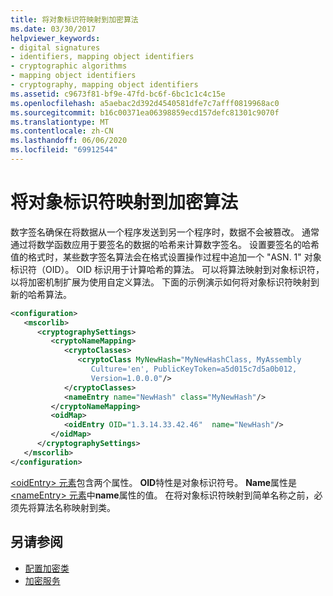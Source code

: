 ```yaml
---
title: 将对象标识符映射到加密算法
ms.date: 03/30/2017
helpviewer_keywords:
- digital signatures
- identifiers, mapping object identifiers
- cryptographic algorithms
- mapping object identifiers
- cryptography, mapping object identifiers
ms.assetid: c9673f81-bf9e-47fd-bc6f-6bc1c1c4c15e
ms.openlocfilehash: a5aebac2d392d4540581dfe7c7afff0819968ac0
ms.sourcegitcommit: b16c00371ea06398859ecd157defc81301c9070f
ms.translationtype: MT
ms.contentlocale: zh-CN
ms.lasthandoff: 06/06/2020
ms.locfileid: "69912544"
---
```

# <a name="mapping-object-identifiers-to-cryptography-algorithms"></a>将对象标识符映射到加密算法
数字签名确保在将数据从一个程序发送到另一个程序时，数据不会被篡改。 通常通过将数学函数应用于要签名的数据的哈希来计算数字签名。 设置要签名的哈希值的格式时，某些数字签名算法会在格式设置操作过程中追加一个 "ASN. 1" 对象标识符（OID）。 OID 标识用于计算哈希的算法。 可以将算法映射到对象标识符，以将加密机制扩展为使用自定义算法。 下面的示例演示如何将对象标识符映射到新的哈希算法。  
  
```xml  
<configuration>  
   <mscorlib>  
      <cryptographySettings>  
         <cryptoNameMapping>  
            <cryptoClasses>  
               <cryptoClass MyNewHash="MyNewHashClass, MyAssembly  
                  Culture='en', PublicKeyToken=a5d015c7d5a0b012,  
                  Version=1.0.0.0"/>  
            </cryptoClasses>  
            <nameEntry name="NewHash" class="MyNewHash"/>  
         </cryptoNameMapping>  
         <oidMap>  
            <oidEntry OID="1.3.14.33.42.46"  name="NewHash"/>  
         </oidMap>  
      </cryptographySettings>  
   </mscorlib>  
</configuration>  
```  
  
 [ \<oidEntry> 元素](./file-schema/cryptography/oidentry-element.md)包含两个属性。 **OID**特性是对象标识符号。 **Name**属性是[ \<nameEntry> 元素](./file-schema/cryptography/nameentry-element.md)中**name**属性的值。 在将对象标识符映射到简单名称之前，必须先将算法名称映射到类。  
  
## <a name="see-also"></a>另请参阅

- [配置加密类](configure-cryptography-classes.md)
- [加密服务](../../standard/security/cryptographic-services.md)
